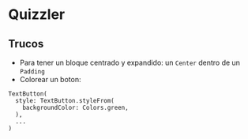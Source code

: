 # Quizzler

## Trucos
- Para tener un bloque centrado y expandido: un `Center` dentro de un `Padding`
- Colorear un boton:
```
TextButton(
  style: TextButton.styleFrom(
    backgroundColor: Colors.green,
  ),
  ...
)
```